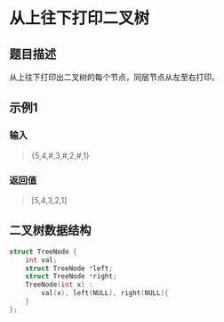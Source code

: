 # 从上往下打印二叉树
## 题目描述
从上往下打印出二叉树的每个节点，同层节点从左至右打印。  
## 示例1
### 输入
> {5,4,#,3,#,2,#,1}
### 返回值
> [5,4,3,2,1]
## 二叉树数据结构
```C++
struct TreeNode {
	int val;
	struct TreeNode *left;
	struct TreeNode *right;
	TreeNode(int x) : 
		val(x), left(NULL), right(NULL){
    } 
};
```
